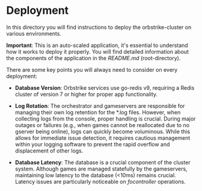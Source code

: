 # Deployment

In this directory you will find instructions to deploy the orbstrike-cluster on various environments.

**Important**: This is an auto-scaled application, it's essential to understand how it works to deploy it properly.
You will find detailed information about the components of the application in the *README.md* (root-directory).

There are some key points you will always need to consider on every deployment:

- **Database Version**: Orbstrike services use go-redis v9, requiring a Redis cluster of version 7 or higher for proper app functionality.

- **Log Rotation**: The orchestrator and gameservers are responsible for managing their own log retention for the *.log files. However, when collecting logs from the console, proper handling is crucial. During major outages or failures (e.g., when games cannot be reallocated due to no gserver being online), logs can quickly become voluminous. While this allows for immediate issue detection, it requires cautious management within your logging software to prevent the rapid overflow and displacement of other logs.

- **Database Latency**: The database is a crucial component of the cluster system. Although games are managed statefully by the gameservers, maintaining low latency to the database (<10ms) remains crucial. Latency issues are particularly noticeable on *focontroller* operations.
